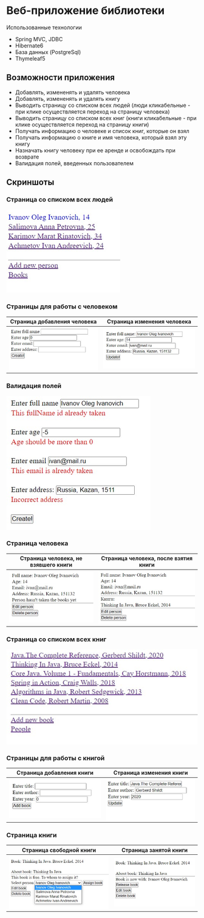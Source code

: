 # Веб-приложение библиотеки
Использованные технологии

* Spring MVC, JDBC
* Hibernate6
* База данных (PostgreSql)
* Thymeleaf5

## Возможности приложения
* Добавлять, измененять и удалять человека
* Добавлять, измененять и удалять книгу
* Выводить страницу со списком всех людей (люди кликабельные - при клике осуществляется переход на страницу человека)
* Выводить страницу со списком всех книг (книги кликабельные - при клике осуществляется переход на страницу книги)
* Получать информацию о человеке и список книг, которые он взял
* Получать информацию о книге и имя человека, который взял эту книгу
* Назначать книгу человеку при ее аренде и освобождать при возврате
* Валидация полей, введенных пользователем

## Скриншоты
### Страница со списком всех людей
![Index](screens/people.png)

### Страницы для работы с человеком
Страница добавления человека      |  Страница изменения человека
:------------------------:|:-------------------------:
![](screens/addP.png)    |  ![](screens/editP.png)

### Валидация полей
![Validation](screens/validation.png)

### Страница человека
Страница человека, не взявшего книги      |  Страница человека, после взятия книги
:------------------------:|:-------------------------:
![](screens/showP1.png)    |  ![](screens/showP2.png)

### Страница со списком всех книг
![Index](screens/books.png)

### Страницы для работы с книгой
Страница добавления книги      |  Страница изменения книги
:------------------------:|:-------------------------:
![](screens/addB.png)    |  ![](screens/editB.png)

### Страница книги
Страница свободной книги      |  Страница занятой книги
:------------------------:|:-------------------------:
![](screens/showB1.png)    |  ![](screens/showB2.png)
